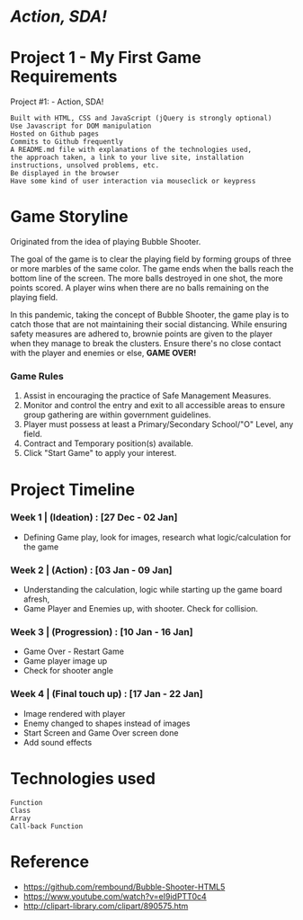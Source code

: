 # <strong><em>Action, SDA!</em></strong>
<html>
<body>

  # Project 1 - My First Game Requirements
    
Project #1: - Action, SDA!

    Built with HTML, CSS and JavaScript (jQuery is strongly optional)
    Use Javascript for DOM manipulation
    Hosted on Github pages
    Commits to Github frequently
    A README.md file with explanations of the technologies used,
    the approach taken, a link to your live site, installation instructions, unsolved problems, etc.
    Be displayed in the browser
    Have some kind of user interaction via mouseclick or keypress

  # Game Storyline

 
  Originated from the idea of playing Bubble Shooter.
  
  <p>The goal of the game is to clear the playing field by forming groups of three or more marbles of the same color. The game ends when the balls reach the bottom line of the screen. The more balls destroyed in one shot, the more points scored. A player wins when there are no balls remaining on the playing field. </p>
  
  In this pandemic, taking the concept of Bubble Shooter, the game play is to catch those that are not maintaining their social distancing. While ensuring safety measures are adhered to, brownie points are given to the player when they manage to break the clusters. Ensure there's no close contact with the player and enemies or else, <strong>GAME OVER!</strong>
  
  
  <h3>Game Rules</h3>
  
  1. Assist in encouraging the practice of Safe Management Measures.
  2. Monitor and control the entry and exit to all accessible areas to ensure group gathering are within government guidelines.
  3. Player must possess at least a Primary/Secondary School/"O" Level, any field.
  4. Contract and Temporary position(s) available.
  5. Click "Start Game" to apply your interest.
  
  # Project Timeline
  <h3>Week 1 | (Ideation) :   [27 Dec - 02 Jan] </h3>
  
  - Defining Game play, look for images, research what logic/calculation for the game
   
  <h3> Week 2 |  (Action) :    [03 Jan - 09 Jan]  </h3>
  
  - Understanding the calculation, logic while starting up the game board afresh,
  - Game Player and Enemies up, with shooter. Check for collision. 
  
  <h3>   Week 3 | (Progression) :  [10 Jan - 16 Jan]</h3>
  
  - Game Over - Restart Game
  - Game player image up
  - Check for shooter angle
  
  <h3>   Week 4 | (Final touch up) :  [17 Jan - 22 Jan]</h3>
  
  - Image rendered with player
  - Enemy changed to shapes instead of images
  - Start Screen and Game Over screen done
  - Add sound effects

   
  # Technologies used
    
    Function
    Class
    Array
    Call-back Function
    

# Reference
- https://github.com/rembound/Bubble-Shooter-HTML5
- https://www.youtube.com/watch?v=eI9idPTT0c4
- http://clipart-library.com/clipart/890575.htm  
  
</body>
</html>



